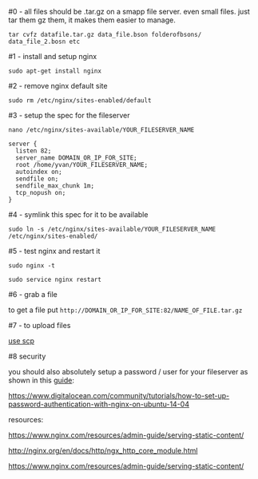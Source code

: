 #0 - all files should be .tar.gz on a smapp file server. even small files. just tar them gz them, it makes them easier to manage.

`tar cvfz datafile.tar.gz data_file.bson folderofbsons/ data_file_2.bosn etc`

#1 - install and setup nginx

`sudo apt-get install nginx`

#2 - remove nginx default site

`sudo rm /etc/nginx/sites-enabled/default`

#3 - setup the spec for the fileserver

`nano /etc/nginx/sites-available/YOUR_FILESERVER_NAME`

```
server {
  listen 82;
  server_name DOMAIN_OR_IP_FOR_SITE;
  root /home/yvan/YOUR_FILESERVER_NAME;
  autoindex on;
  sendfile on;
  sendfile_max_chunk 1m;
  tcp_nopush on;
}
```

#4 - symlink this spec for it to be available

`sudo ln -s /etc/nginx/sites-available/YOUR_FILESERVER_NAME /etc/nginx/sites-enabled/`

#5 - test nginx and restart it

`sudo nginx -t`

`sudo service nginx restart`

#6 - grab a file

to get a file put `http://DOMAIN_OR_IP_FOR_SITE:82/NAME_OF_FILE.tar.gz`

#7 - to upload files

[use scp](http://linux.die.net/man/1/scp)

#8 security

you should also absolutely setup a password / user for your fileserver as shown in this [guide](https://www.digitalocean.com/community/tutorials/how-to-set-up-password-authentication-with-nginx-on-ubuntu-14-04):

https://www.digitalocean.com/community/tutorials/how-to-set-up-password-authentication-with-nginx-on-ubuntu-14-04

resources:

https://www.nginx.com/resources/admin-guide/serving-static-content/

http://nginx.org/en/docs/http/ngx_http_core_module.html

https://www.nginx.com/resources/admin-guide/serving-static-content/